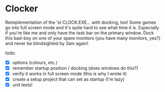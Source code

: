 # Clocker

Reimplementation of the 'ol CLOCK.EXE... with docking, too!
Some games go into full screen mode and it's quite hard to see what time it is.
Especially if you're like me and only have the task bar on the primary window.
Dock this bad-boy on one of your spare monitors (you have many monitors, yes?)
and never be blindsighted by 3am again!

todo:

- [x] options (colours, etc.)
- [x] remember startup position / docking (does windows do this?)
- [x] verify it works in full screen mode (this is why I wrote it)
- [x] create a setup project that can set as startup (I'm lazy)
- [x] unit tests!
